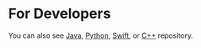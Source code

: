 For Developers
============
You can also see [Java](https://github.com/starlangsoftware/TurkishNamedEntityRecognition), [Python](https://github.com/starlangsoftware/TurkishNamedEntityRecognition-Py), [Swift](https://github.com/starlangsoftware/TurkishNamedEntityRecognition-Swift), or [C++](https://github.com/starlangsoftware/TurkishNamedEntityRecognition-CPP) repository.
